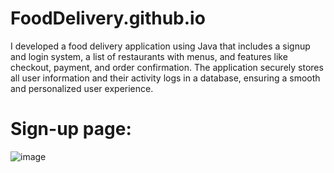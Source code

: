 # FoodDelivery.github.io

I developed a food delivery application using Java that includes a signup and login system, a list of restaurants with menus, and features like checkout, payment, and order confirmation. The application securely stores all user information and their activity logs in a database, ensuring a smooth and personalized user experience.

# Sign-up page:

![image](https://github.com/user-attachments/assets/22b6d631-e0a6-4f00-8e54-59e3ba61ab4b)

